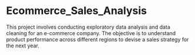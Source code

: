 # Ecommerce_Sales_Analysis
This project involves conducting exploratory data analysis and data cleaning for an e-commerce company. The objective is to understand product performance across different regions to devise a sales strategy for the next year.
